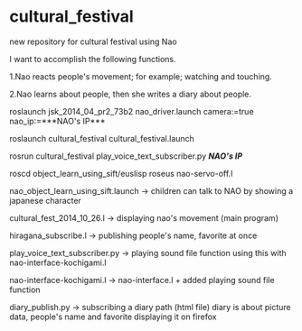 cultural_festival
=================

new repository for cultural festival
using Nao 

I want to accomplish the following functions.

1.Nao reacts people's movement; for example; watching and touching.

2.Nao learns about people, then she writes a diary about people. 

<how to work>
roslaunch jsk_2014_04_pr2_73b2 nao_driver.launch camera:=true nao_ip:=***NAO's IP***

roslaunch cultural_festival cultural_festival.launch

rosrun cultural_festival play_voice_text_subscriber.py  ***NAO's IP***

roscd object_learn_using_sift/euslisp
roseus nao-servo-off.l

<programs description>

nao_object_learn_using_sift.launch 
-> children can talk to NAO by showing a japanese character

cultural_fest_2014_10_26.l
-> displaying nao's movement (main program)

hiragana_subscribe.l
-> publishing people's name, favorite at once

play_voice_text_subscriber.py
-> playing sound file function 
   using this with nao-interface-kochigami.l

nao-interface-kochigami.l
-> nao-interface.l + added playing sound file function 

diary_publish.py
-> subscribing a diary path (html file) 
   diary is about picture data, people's name and favorite
   displaying it on firefox 